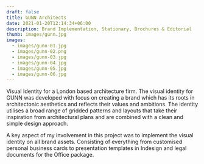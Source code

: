```yaml
---
draft: false
title: GUNN Architects
date: 2021-01-20T12:14:34+06:00
description: Brand Implementation, Stationary, Brochures & Editorial
thumb: images/gunn.jpg
images:
  - images/gunn-01.jpg
  - images/gunn-02.png
  - images/gunn-03.jpg
  - images/gunn-04.jpg
  - images/gunn-05.jpg
  - images/gunn-06.jpg
---
```


Visual Identity for a London based architecture firm. The visual identity for GUNN was developed with focus on creating a brand which has its roots in architectonic aesthetics and reflects their values and ambitions. The identity utilises a broad range of gridded patterns and layouts that take their inspiration from architectural plans and are combined with a clean and simple design approach.

A key aspect of my involvement in this project was to implement the visual identity on all brand assets. Consisting of everything from customised personal business cards to presentation templates in Indesign and legal documents for the Office package.
